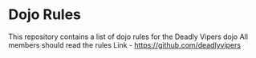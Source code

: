 Dojo Rules
==========

This repository contains a list of dojo rules for the Deadly Vipers dojo
All members should read the rules
Link - https://github.com/deadlyvipers
